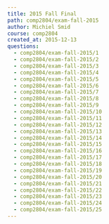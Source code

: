 ```yaml
---
title: 2015 Fall Final
path: comp2804/exam-fall-2015
author: Michiel Smid
course: comp2804
created_at: 2015-12-13
questions:
  - comp2804/exam-fall-2015/1
  - comp2804/exam-fall-2015/2
  - comp2804/exam-fall-2015/3
  - comp2804/exam-fall-2015/4
  - comp2804/exam-fall-2015/5
  - comp2804/exam-fall-2015/6
  - comp2804/exam-fall-2015/7
  - comp2804/exam-fall-2015/8
  - comp2804/exam-fall-2015/9
  - comp2804/exam-fall-2015/10
  - comp2804/exam-fall-2015/11
  - comp2804/exam-fall-2015/12
  - comp2804/exam-fall-2015/13
  - comp2804/exam-fall-2015/14
  - comp2804/exam-fall-2015/15
  - comp2804/exam-fall-2015/16
  - comp2804/exam-fall-2015/17
  - comp2804/exam-fall-2015/18
  - comp2804/exam-fall-2015/19
  - comp2804/exam-fall-2015/20
  - comp2804/exam-fall-2015/21
  - comp2804/exam-fall-2015/22
  - comp2804/exam-fall-2015/23
  - comp2804/exam-fall-2015/24
  - comp2804/exam-fall-2015/25
---
```

